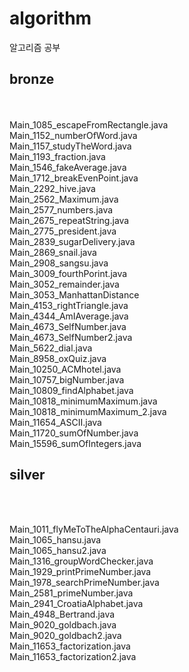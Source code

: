 # algorithm

알고리즘 공부

## bronze
<br><br>
Main_1085_escapeFromRectangle.java
<br>
Main_1152_numberOfWord.java
<br>
Main_1157_studyTheWord.java
<br>
Main_1193_fraction.java
<br>
Main_1546_fakeAverage.java
<br>
Main_1712_breakEvenPoint.java
<br>
Main_2292_hive.java
<br>
Main_2562_Maximum.java
<br>
Main_2577_numbers.java
<br>
Main_2675_repeatString.java
<br>
Main_2775_president.java
<br>
Main_2839_sugarDelivery.java
<br>
Main_2869_snail.java
<br>
Main_2908_sangsu.java
<br>
Main_3009_fourthPorint.java
<br>
Main_3052_remainder.java
<br>
Main_3053_ManhattanDistance
<br>
Main_4153_rightTriangle.java
<br>
Main_4344_AmIAverage.java
<br>
Main_4673_SelfNumber.java
<br>
Main_4673_SelfNumber2.java
<br>
Main_5622_dial.java
<br>
Main_8958_oxQuiz.java
<br>
Main_10250_ACMhotel.java
<br>
Main_10757_bigNumber.java
<br>
Main_10809_findAlphabet.java
<br>
Main_10818_minimumMaximum.java
<br>
Main_10818_minimumMaximum_2.java
<br>
Main_11654_ASCII.java
<br>
Main_11720_sumOfNumber.java
<br>
Main_15596_sumOfIntegers.java
<br>

## silver
<br><br>

Main_1011_flyMeToTheAlphaCentauri.java
<br>
Main_1065_hansu.java
<br>
Main_1065_hansu2.java
<br>
Main_1316_groupWordChecker.java
<br>
Main_1929_printPrimeNumber.java
<br>
Main_1978_searchPrimeNumber.java
<br>
Main_2581_primeNumber.java
<br>
Main_2941_CroatiaAlphabet.java
<br>
Main_4948_Bertrand.java
<br>
Main_9020_goldbach.java
<br>
Main_9020_goldbach2.java
<br>
Main_11653_factorization.java
<br>
Main_11653_factorization2.java
<br>

